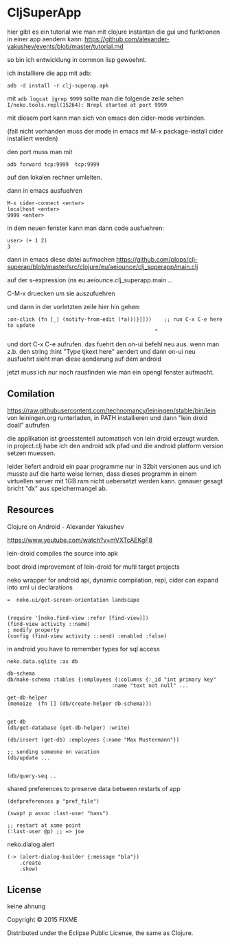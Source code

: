 # CljSuperApp

hier gibt es ein tutorial wie man mit clojure instantan die gui  und funktionen in einer app aendern kann:
https://github.com/alexander-yakushev/events/blob/master/tutorial.md

so bin ich entwicklung in common lisp gewoehnt.

ich installiere die app mit adb:
```
adb -d install -r clj-superap.apk
```
mit
```adb logcat |grep 9999```
sollte man die folgende zeile sehen
```I/neko.tools.repl(15264): Nrepl started at port 9999```

mit diesem port kann man sich von emacs den cider-mode verbinden.

(fall nicht vorhanden muss der mode in emacs mit M-x package-install cider installiert werden)

den port muss man mit
```
adb forward tcp:9999  tcp:9999
```
auf den lokalen rechner umleiten.


dann in emacs ausfuehren
```
M-x cider-connect <enter>
localhost <enter>
9999 <enter>
```
in dem neuen fenster kann man dann code ausfuehren:
```
user> (+ 1 2)
3
```
dann in emacs diese datei aufmachen
https://github.com/plops/clj-superap/blob/master/src/clojure/eu/aeiounce/clj_superapp/main.clj

auf der s-expression
(ns eu.aeiounce.clj_superapp.main ...

C-M-x druecken um sie auszufuehren

und dann
 in der vorletzten zeile hier hin gehen:

```
:on-click (fn [_] (notify-from-edit (*a)))}]]))    ;; run C-x C-e here to update
                                                ^
```

und dort C-x C-e aufrufen. das fuehrt den on-ui befehl neu aus.
wenn man z.b. den string :hint "Type tjkext here" aendert und dann on-ui neu ausfuehrt sieht man diese aenderung auf dem android

jetzt muss ich nur noch rausfinden wie man ein opengl fenster aufmacht.



## Comilation

https://raw.githubusercontent.com/technomancy/leiningen/stable/bin/lein von leiningen.org runterladen, in PATH installieren und dann "lein droid doall" aufrufen

die applikation ist groesstenteil automatisch von lein droid erzeugt wurden. in project.clj habe ich den android sdk pfad und die android platform version setzen muessen.

leider liefert android ein paar programme nur in 32bit versionen aus und ich musste auf die harte weise lernen, dass dieses programm in einem  virtuellen server mit 1GB ram nicht uebersetzt werden kann. genauer gesagt bricht "dx" aus speichermangel ab.

## Resources

Clojure on Android - Alexander Yakushev

https://www.youtube.com/watch?v=mVXTcAEKgF8

lein-droid  compiles the source into apk

boot droid  improvement of  lein-droid for multi target projects

neko   wrapper for android api, dynamic compilation, repl, cider
       can expand into xml ui declarations

```
=  neko.ui/get-screen-orientation landscape


(require '[neko.find-view :refer [find-view]])
(find-view activity ::name)
; modify property
(config (find-view activity ::send) :enabled :false) 
```

in android you have to remember types for sql access
```
neko.data.sqlite :as db

db-schema
db/make-schema :tables {:employees {:columns {:_id "int primary key"
	       	       		   	      :name "text not null" ...

get-db-helper
(memoize  (fn [] (db/create-helper db-schema)))


get-db
(db/get-database (get-db-helper) :write)

(db/insert (get-db) :employees {:name "Max Mustermann"})

;; sending someone on vacation
(db/update ...


(db/query-seq ..
```

shared preferences to preserve data between restarts of app

```
(defpreferences p "pref_file")

(swap! p assoc :last-user "hans")

;; restart at some point
(:last-user @p) ;; => joe

```
neko.dialog.alert
```
(-> (alert-dialog-builder {:message "bla"})
    .create
    .show)
```

## License

keine ahnung 

Copyright © 2015 FIXME

Distributed under the Eclipse Public License, the same as Clojure.
